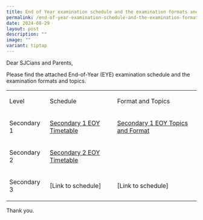 ```yaml
---
title: End of Year examination schedule and the examination formats and topics
permalink: /end-of-year-examination-schedule-and-the-examination-formats-and-topics/
date: 2024-08-29
layout: post
description: ""
image: ""
variant: tiptap
---
```

<p>Dear SJCians and Parents,</p>
<p>Please find the attached End-of-Year (EYE) examination schedule and the
examination formats and topics.</p>
<table style="minWidth: 75px">
<colgroup>
<col>
<col>
<col>
</colgroup>
<tbody>
<tr>
<td rowspan="1" colspan="1">
<p>Level</p>
</td>
<td rowspan="1" colspan="1">
<p>Schedule</p>
</td>
<td rowspan="1" colspan="1">
<p>Format and Topics</p>
</td>
</tr>
<tr>
<td rowspan="1" colspan="1">
<p>Secondary 1</p>
</td>
<td rowspan="1" colspan="1">
<p><a href="/files/Useful Links/Students/Examinations/2024_Secondary_1_EYE_Timetable.pdf" rel="noopener nofollow" target="_blank">Secondary 1 EOY Timetable</a>
</p>
</td>
<td rowspan="1" colspan="1">
<p><a href="/files/Useful Links/Students/Examinations/2024_End_of_Year_Examination_Topics_and_Format_Sec_1.pdf" rel="noopener nofollow" target="_blank">Secondary 1 EOY Topics and Format</a>
</p>
</td>
</tr>
<tr>
<td rowspan="1" colspan="1">
<p>Secondary 2</p>
</td>
<td rowspan="1" colspan="1">
<p><a href="/files/Useful Links/Students/Examinations/2024_Secondary_2_EYE_Timetable.pdf" rel="noopener nofollow" target="_blank">Secondary 2 EOY Timetable</a>
</p>
</td>
<td rowspan="1" colspan="1">
<p></p>
</td>
</tr>
<tr>
<td rowspan="1" colspan="1">
<p>Secondary 3</p>
</td>
<td rowspan="1" colspan="1">
<p>[Link to schedule]</p>
</td>
<td rowspan="1" colspan="1">
<p>[Link to schedule]</p>
</td>
</tr>
</tbody>
</table>
<p>Thank you.</p>